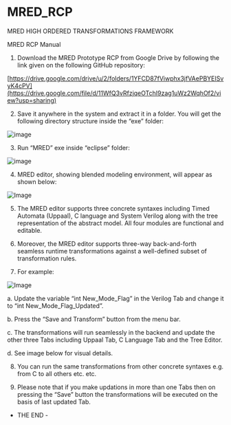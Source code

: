 # MRED_RCP
MRED HIGH ORDERED TRANSFORMATIONS FRAMEWORK

MRED RCP Manual

1.	Download the MRED Prototype RCP from Google Drive by following the link given on the following GitHub repository:

   [https://drive.google.com/drive/u/2/folders/1YFCD87fViwphx3jfVAePBYEISvyK4cPV](https://drive.google.com/file/d/11WfQ3vRfzjqeOTchI9zag1uWz2WqhOf2/view?usp=sharing)

2.	Save it anywhere in the system and extract it in a folder. You will get the following directory structure inside the “exe” folder:

 ![image](https://github.com/user-attachments/assets/b3f3f01e-cc77-4139-b068-b005846016c9)


3.	Run “MRED” exe inside “eclipse” folder:

![image](https://github.com/user-attachments/assets/25f9fea2-eb12-4ee5-81d7-a7fb2a40deed)
 

4.	MRED editor, showing blended modeling environment, will appear as shown below:

![Image](https://github.com/user-attachments/assets/83e044bf-9e64-4fc7-b588-f3f63f75d5a4)


5.	The MRED editor supports three concrete syntaxes including Timed Automata (Uppaal), C language and System Verilog along with the tree representation of the abstract model. All four modules are functional and editable.

6.	 Moreover, the MRED editor supports three-way back-and-forth seamless runtime transformations against a well-defined subset of transformation rules.

7.	For example:

   ![Image](https://github.com/user-attachments/assets/7962ba63-cdb8-4d27-a45e-7ad7fb55c7de)

   a.	Update the variable “int New_Mode_Flag” in the Verilog Tab and change it to “int New_Mode_Flag_Updated”.

   b.	Press the “Save and Transform” button from the menu bar.

   c.	The transformations will run seamlessly in the backend and update the other three Tabs including Uppaal Tab, C Language Tab and the Tree Editor.

d.	See image below for visual details.
 


8.	You can run the same transformations from other concrete syntaxes e.g. from C to all others etc. etc.

9.	Please note that if you make updations in more than one Tabs then on pressing the “Save” button the transformations will be executed on the basis of last updated Tab.



-	THE END 	-
